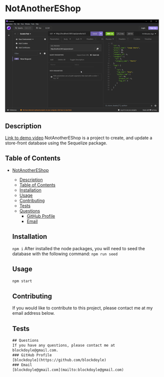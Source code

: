 # NotAnotherEShop
  
  ![overview-sc.png](overview-sc.png)
  ## Description
  [Link to demo video](https://youtu.be/3p4U8pk3rNA)
  NotAnotherEShop is a project to create, and update a store-front database using the Sequelize package.
  ## Table of Contents
- [NotAnotherEShop](#notanothereshop)
  - [Description](#description)
  - [Table of Contents](#table-of-contents)
  - [Installation](#installation)
  - [Usage](#usage)
  - [Contributing](#contributing)
  - [Tests](#tests)
  - [Questions](#questions)
    - [GitHub Profile](#github-profile)
    - [Email](#email)

  ## Installation
  ```npm i```
  After installed the node packages, you will need to seed the database with the following command:
  ```npm run seed```
  ## Usage
  ```npm start```
  
  ## Contributing
  If you would like to contribute to this project, please contact me at my email address below.
  ## Tests
  ``````
  ## Questions
  If you have any questions, please contact me at blockdoyle@gmail.com.
  ### GitHub Profile
  [blockdoyle](https://github.com/blockdoyle)
  ### Email
  [blockdoyle@gmail.com](mailto:blockdoyle@gmail.com)
